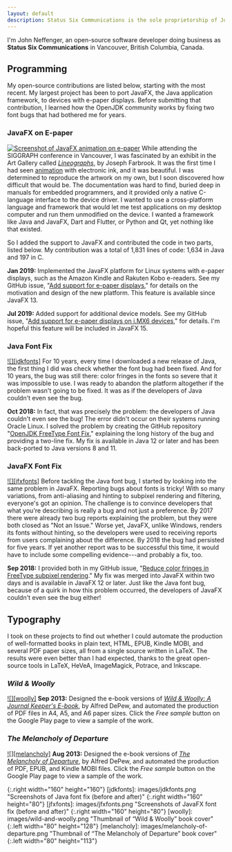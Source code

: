 ```yaml
---
layout: default
description: Status Six Communications is the sole proprietorship of John Neffenger, a software developer in Vancouver BC.
---
```


I'm John Neffenger, an open-source software developer doing business as **Status Six Communications** in Vancouver, British Columbia, Canada.

## Programming

My open-source contributions are listed below, starting with the most recent.
My largest project has been to port JavaFX, the Java application framework, to devices with e-paper displays.
Before submitting that contribution, I learned how the OpenJDK community works by fixing two font bugs that had bothered me for years.

### JavaFX on E-paper

[![][doll]][epd-javafx]
While attending the SIGGRAPH conference in Vancouver, I was fascinated by an exhibit in the Art Gallery called [*Lineographs*][lineographs], by Joseph Farbrook.
It was the first time I had seen [animation][dancer] with electronic ink, and it was beautiful.
I was determined to reproduce the artwork on my own, but I soon discovered how difficult that would be.
The documentation was hard to find, buried deep in manuals for embedded programmers, and it provided only a native C-language interface to the device driver.
I wanted to use a cross-platform language and framework that would let me test applications on my desktop computer and run them unmodified on the device.
I wanted a framework like Java and JavaFX, Dart and Flutter, or Python and Qt, yet nothing like that existed.

So I added the support to JavaFX and contributed the code in two parts, listed below.
My contribution was a total of 1,831 lines of code: 1,634 in Java and 197 in C.

**Jan 2019:**
Implemented the JavaFX platform for Linux systems with e-paper displays, such as the Amazon Kindle and Rakuten Kobo e-readers.
See my GitHub issue, "[Add support for e-paper displays][JDK-8217605]," for details on the motivation and design of the new platform.
This feature is available since JavaFX 13.

**Jul 2019:**
Added support for additional device models.
See my GitHub issue, "[Add support for e-paper displays on i.MX6 devices][JDK-8227425]," for details.
I'm hopeful this feature will be included in JavaFX 15.

### Java Font Fix

[![][jdkfonts]][JDK-8212071]
For 10 years, every time I downloaded a new release of Java, the first thing I did was check whether the font bug had been fixed.
And for 10 years, the bug was still there: color fringes in the fonts so severe that it was impossible to use.
I was ready to abandon the platform altogether if the problem wasn't going to be fixed.
It was as if the developers of Java couldn't even see the bug.

**Oct 2018:**
In fact, that was precisely the problem: the developers of Java couldn't even see the bug!
The error didn't occur on their systems running Oracle Linux.
I solved the problem by creating the GitHub repository "[OpenJDK FreeType Font Fix][JDK-8212071]," explaining the long history of the bug and providing a two-line fix.
My fix is available in Java 12 or later and has been back-ported to Java versions 8 and 11.

### JavaFX Font Fix

[![][jfxfonts]][JDK-8188810]
Before tackling the Java font bug, I started by looking into the same problem in JavaFX.
Reporting bugs about fonts is tricky!
With so many variations, from anti-aliasing and hinting to subpixel rendering and filtering, everyone's got an opinion.
The challenge is to convince developers that what you're describing is really a bug and not just a preference.
By 2017 there were already two bug reports explaining the problem, but they were both closed as "Not an Issue."
Worse yet, JavaFX, unlike Windows, renders its fonts without hinting, so the developers were used to receiving reports from users complaining about the difference.
By 2018 the bug had persisted for five years.
If yet another report was to be successful this time, it would have to include some compelling evidence---and probably a fix, too.

**Sep 2018:**
I provided both in my GitHub issue, "[Reduce color fringes in FreeType subpixel rendering][JDK-8188810]."
My fix was merged into JavaFX within two days and is available in JavaFX 12 or later.
Just like the Java font bug, because of a quirk in how this problem occurred, the developers of JavaFX couldn't even see the bug either!

## Typography

I took on these projects to find out whether I could automate the production of well-formatted books in plain text, HTML, EPUB, Kindle MOBI, and several PDF paper sizes, all from a single source written in LaTeX.
The results were even better than I had expected, thanks to the great open-source tools in LaTeX, HeVeA, ImageMagick, Potrace, and Inkscape.

### *Wild & Woolly*

[![][woolly]][play-woolly]
**Sep 2013:**
Designed the e-book versions of [*Wild & Woolly: A Journal Keeper's E-book*][play-woolly], by Alfred DePew, and automated the production of PDF files in A4, A5, and A6 paper sizes.
Click the *Free sample* button on the Google Play page to view a sample of the work.

### *The Melancholy of Departure*

[![][melancholy]][play-melancholy]
**Aug 2013:**
Designed the e-book versions of [*The Melancholy of Departure*][play-melancholy], by Alfred DePew, and automated the production of PDF, EPUB, and Kindle MOBI files.
Click the *Free sample* button on the Google Play page to view a sample of the work.

[epd-javafx]: https://github.com/jgneff/epd-javafx "JavaFX on E-Paper"
[lineographs]: http://s2014.siggraph.org/attendees/art-gallery/events/lineographs.html "Lineographs at SIGGRAPH 2014"
[dancer]: https://www.farbrook.net/lineographs/ "Dancer (with Micaela Gardner) by Joseph Farbrook"
[JDK-8217605]: https://github.com/javafxports/openjdk-jfx/issues/339 "JDK-8217605"
[JDK-8227425]: https://github.com/javafxports/openjdk-jfx/issues/521 "JDK-8227425"
[JDK-8212071]: https://github.com/jgneff/openjdk-freetype "JDK-8212071"
[JDK-8188810]: https://github.com/javafxports/openjdk-jfx/issues/229 "JDK-8188810"
[play-woolly]: https://play.google.com/store/books/details/Alfred_DePew_Wild_Woolly?id=8c3_AAAAQBAJ "&ldquo;Wild &amp; Woolly&rdquo; on Google Play"
[play-melancholy]: https://play.google.com/store/books/details/Alfred_DePew_The_Melancholy_of_Departure?id=jc3_AAAAQBAJ "&ldquo;The Melancholy of Departure&rdquo; on Google Play"

[doll]: images/mechanical-doll.png "Screenshot of JavaFX animation on e-paper"
{:.right width="160" height="160"}
[jdkfonts]: images/jdkfonts.png "Screenshots of Java font fix (before and after)"
{:.right width="160" height="80"}
[jfxfonts]: images/jfxfonts.png "Screenshots of JavaFX font fix (before and after)"
{:.right width="160" height="80"}
[woolly]: images/wild-and-woolly.png "Thumbnail of &ldquo;Wild &amp; Woolly&rdquo; book cover"
{:.left width="80" height="128"}
[melancholy]: images/melancholy-of-departure.png "Thumbnail of &ldquo;The Melancholy of Departure&rdquo; book cover"
{:.left width="80" height="113"}
